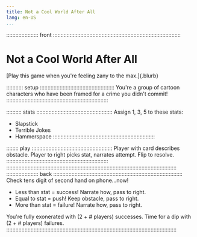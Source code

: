 ```yaml
---
title: Not a Cool World After All
lang: en-US
...
```


::::::::::::::::::::: front ::::::::::::::::::::::::::::::::::::::::::::::::::::::::::::::::::::::::::::::::::::
# Not a Cool World After All

[Play this game when you're feeling zany to the max.]{.blurb}

::::::::::: setup :::::::::::::::::::::::::::::::::::::::::::::::::
You're a group of cartoon characters who have been framed for a crime you didn't commit!
:::::::::::::::::::::::::::::::::::::::::::::::::::::::::::::::::::

:::::::::: stats ::::::::::::::::::::::::::::::::::::::::::::::::::
Assign 1, 3, 5 to these stats: 

- Slapstick
- Terrible Jokes
- Hammerspace
:::::::::::::::::::::::::::::::::::::::::::::::::::::::::::::::::::

:::::::: play :::::::::::::::::::::::::::::::::::::::::::::::::::::
Player with card describes obstacle. 
Player to right picks stat, narrates attempt.
Flip to resolve.
:::::::::::::::::::::::::::::::::::::::::::::::::::::::::::::::::::
::::::::::::::::::::::::::::::::::::::::::::::::::::::::::::::::::::::::::::::::::::::::::::::::::::::::::::::::
::::::::::::::::::::: back :::::::::::::::::::::::::::::::::::::::::::::::::::::::::::::::::::::::::::::::::::::
Check tens digit of second hand on phone...now!

- Less than stat = success! Narrate how, pass to right.
- Equal to stat = push! Keep obstacle, pass to right.
- More than stat = failure! Narrate how, pass to right.

You're fully exonerated with (2 + # players) successes.
Time for a dip with (2 + # players) failures.
::::::::::::::::::::::::::::::::::::::::::::::::::::::::::::::::::::::::::::::::::::::::::::::::::::::::::::::::
